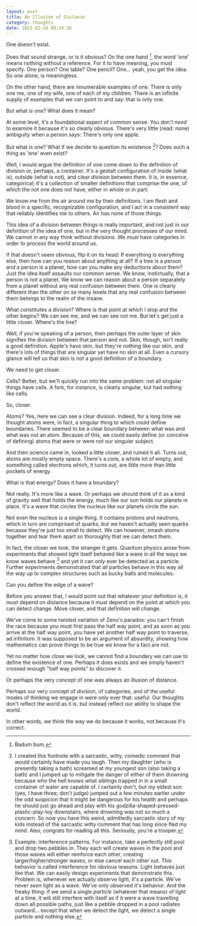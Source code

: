 ```yaml
---
layout: post
title: An Illusion of Distance
category: thoughts
date: 2021-02-16 08:24:26
---
```


One doesn't exist.

Does that sound strange, or is it obvious? On the one hand [^1], the word 'one' means nothing without a reference. For it to have meaning, you must specify. One person? One table? One pencil? One... yeah, you get the idea. So one alone, is meaningless.

On the other hand, there are innumerable examples of one. There is only one me, one of my wife, one of each of my children. There is an infinite supply of examples that we can point to and say: that is only one.

But what _is_ one? What does it mean?

At some level, it's a foundational aspect of common sense. You don't _need_ to examine it because it's so clearly obvious. There's very little (read: none) ambiguity when a person says: There's only one apple. 

But what is one? What if we decide to question its existence [^2]? Does such a thing as 'one' even exist?

Well, I would argue the definition of one come down to the definition of division or, perhaps, a container. It's a gestalt configuration of inside (what is), outside (what is not), and clear division between them. It is, in essence, categorical; it's a collection of smaller definitions that comprise the one, of which the not one does not have, either in whole or in part.

We know me from the air around me by their definitions. I am flesh and blood in a specific, recognizable configuration, and I act in a consistent way that reliably identifies me to others. Air has none of those things. 

This idea of a division between things is really important, and not just in our definition of the idea of one, but in the very thought processes of our mind. We cannot in any way think without divisions. We _must_ have categories in order to process the world around us.

If that doesn't seem obvious, flip it on its head: If everything is everything else, then how can you reason about anything at all? If a tree is a person and a person is a planet, how can you make any deductions about them? Just the idea itself assaults our common sense. We know, instictually, that a person is not a planet. We know we can reason about a person separately from a planet without any real confusion between them. One is clearly different than the other on so many levels that any real confusion between them belongs to the realm of the insane.

What constitutes a division? Where is that point at which I stop and the other begins? We can see me, and we can see not me. But let's get just a little closer. Where's the line?

Well, if you're speaking of a person, then perhaps the outer layer of skin signifies the division between that person and not. Skin, though, isn't really a good definition. Apple's have skin, but they're nothing like our skin, and there's lots of things that are singular yet have no skin at all. Even a cursory glance will tell us that skin is not a good definition of a boundary. 

We need to get closer.

Cells? Better, but we'll quickly run into the same problem: not all singular things have cells. A fork, for instance, is clearly singular, but had nothing like cells. 

So, closer.

Atoms? Yes, here we can see a clear division. Indeed, for a long time we thought atoms were, in fact, a singular thing to which could define boundaries. There seemed to be a clear boundary between what was and what was not an atom. Because of this, we could easily define (or conceive of defining) atoms that were or were not our singular subject.

And then science came in, looked a little closer, and ruined it all. Turns out, atoms are mostly empty space. There's a core, a whole lot of empty, and something called electrons which, it turns out, are little more than little pockets of energy.

What is that energy? Does it have a boundary? 

Not really. It's more like a wave. Or perhaps we should think of it as a kind of gravity well that holds the energy, much like our sun holds our planets in place. It's a wave that circles the nucleus like our planets circle the sun.

Not even the nucleus is a single thing. It contains protons and neutrons, which in turn are comprised of quarks, but we haven't actually seen quarks because they're just too small to detect. We can however, smash atoms together and tear them apart so thoroughly that we can detect them.

In fact, the closer we look, the stranger it gets. Quantum physics arose from experiments that showed light itself behaved like a wave in all the ways we know waves behave [^3] and yet it can only ever be detected as a particle. Further experiments demonstrated that all particles behave in this way all the way up to complex structures such as bucky balls and molecules.

Can you define the edge of a wave? 

Before you answer that, I would point out that whatever your definition is, it must depend on distance because it must depend on the point at which you can detect change. Move closer, and that definition will change.

We've come to some twisted variation of Zeno's paradox: you can't finish the race because you must first pass the half way point, and as soon as you arrive at the half way point, you have yet another half way point to traverse, ad infinitum. It was supposed to be an argument of absurdity, showing how mathematics can prove things to be true we know for a fact are not.

Yet no matter how close we look, we cannot find a boundary we can use to define the existence of one. Perhaps it does exists and we simply haven't crossed enough "half way points" to discover it. 

Or perhaps the very concept of one was always an illusion of distance. 

Perhaps our very concept of division, of categories, and of the useful modes of thinking we engage in were only ever that: useful. Our thoughts don't reflect the world as it is, but instead reflect our ability to shape the world. 

In other words, we think the way we do because it works, not because it's correct.

[^1]: Badum bum.
[^2]: I created this footnote with a sarcastic, witty, comedic comment that would certainly have made you laugh. Then my daughter (who is presently taking a bath) screamed at my youngest son (also taking a bath) and I jumped up to mitigate the danger of either of them drowning because who the hell knows what siblings trapped in in a small container of water are capable of. I certainly don't, but my eldest son (yes, I have three; don't judge) jumped out a few minutes earlier under the odd suspicion that it might be dangerous for his health and perhaps he should just go ahead and play with his godzilla-shaped-pressed-plastic-play-toy downstairs, where drowning was not so much a concern. So now you have this weird, admittedly sarcastic story of my kids instead of the sarcastic witty comment that has long since fled my mind. Also, congrats for reading all this. Seriously, you're a trooper.
[^3]: Example: interference patterns. For instance, take a perfectly still pool and drop two pebbles in. They each will create waves in the pool and those waves will either reinforce each other, creating larger/higher/stronger waves, or else cancel each other out. This behavior is called interference for obvious reasons. Light behaves just like that. We can easily design experiments that demonstrate this. Problem is, whenever we actually observe light, it's a particle. We've never _seen_ light as a wave. We've only observed it's behavior. And the freaky thing: if we send a single _particle_ (whatever that means) of light at a time, it will still interfere with itself as if it were a wave travelling down all possible paths, just like a pebble dropped in a pool radiates outward... except that when we detect the light, we detect a single particle and nothing else. 
